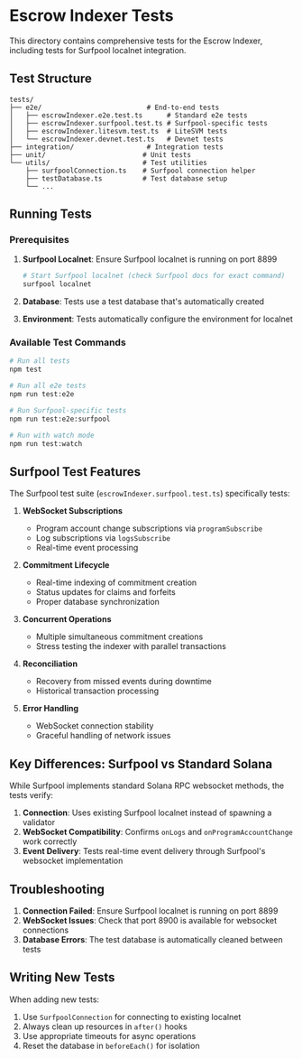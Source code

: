 # Escrow Indexer Tests

This directory contains comprehensive tests for the Escrow Indexer, including tests for Surfpool localnet integration.

## Test Structure

```
tests/
├── e2e/                          # End-to-end tests
│   ├── escrowIndexer.e2e.test.ts      # Standard e2e tests
│   ├── escrowIndexer.surfpool.test.ts # Surfpool-specific tests
│   ├── escrowIndexer.litesvm.test.ts  # LiteSVM tests
│   └── escrowIndexer.devnet.test.ts   # Devnet tests
├── integration/                  # Integration tests
├── unit/                        # Unit tests
└── utils/                       # Test utilities
    ├── surfpoolConnection.ts    # Surfpool connection helper
    ├── testDatabase.ts          # Test database setup
    └── ...
```

## Running Tests

### Prerequisites

1. **Surfpool Localnet**: Ensure Surfpool localnet is running on port 8899
   ```bash
   # Start Surfpool localnet (check Surfpool docs for exact command)
   surfpool localnet
   ```

2. **Database**: Tests use a test database that's automatically created

3. **Environment**: Tests automatically configure the environment for localnet

### Available Test Commands

```bash
# Run all tests
npm test

# Run all e2e tests
npm run test:e2e

# Run Surfpool-specific tests
npm run test:e2e:surfpool

# Run with watch mode
npm run test:watch
```

## Surfpool Test Features

The Surfpool test suite (`escrowIndexer.surfpool.test.ts`) specifically tests:

1. **WebSocket Subscriptions**
   - Program account change subscriptions via `programSubscribe`
   - Log subscriptions via `logsSubscribe`
   - Real-time event processing

2. **Commitment Lifecycle**
   - Real-time indexing of commitment creation
   - Status updates for claims and forfeits
   - Proper database synchronization

3. **Concurrent Operations**
   - Multiple simultaneous commitment creations
   - Stress testing the indexer with parallel transactions

4. **Reconciliation**
   - Recovery from missed events during downtime
   - Historical transaction processing

5. **Error Handling**
   - WebSocket connection stability
   - Graceful handling of network issues

## Key Differences: Surfpool vs Standard Solana

While Surfpool implements standard Solana RPC websocket methods, the tests verify:

1. **Connection**: Uses existing Surfpool localnet instead of spawning a validator
2. **WebSocket Compatibility**: Confirms `onLogs` and `onProgramAccountChange` work correctly
3. **Event Delivery**: Tests real-time event delivery through Surfpool's websocket implementation

## Troubleshooting

1. **Connection Failed**: Ensure Surfpool localnet is running on port 8899
2. **WebSocket Issues**: Check that port 8900 is available for websocket connections
3. **Database Errors**: The test database is automatically cleaned between tests

## Writing New Tests

When adding new tests:

1. Use `SurfpoolConnection` for connecting to existing localnet
2. Always clean up resources in `after()` hooks
3. Use appropriate timeouts for async operations
4. Reset the database in `beforeEach()` for isolation